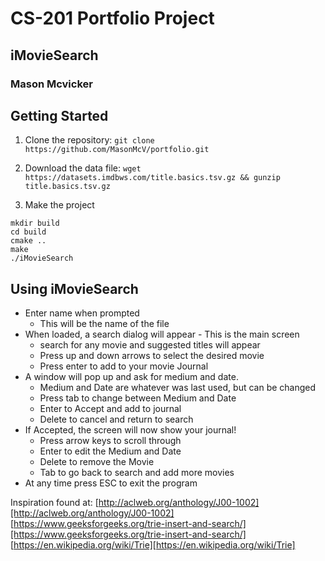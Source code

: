 # CS-201 Portfolio Project
## iMovieSearch
### Mason Mcvicker

## Getting Started
1. Clone the repository: `git clone https://github.com/MasonMcV/portfolio.git`

1. Download the data file: `wget https://datasets.imdbws.com/title.basics.tsv.gz && gunzip title.basics.tsv.gz`

1. Make the project
```
mkdir build
cd build
cmake ..
make
./iMovieSearch
```
## Using iMovieSearch
* Enter name when prompted
    * This will be the name of the file
* When loaded, a search dialog will appear - This is the main screen
    * search for any movie and suggested titles will appear
    * Press up and down arrows to select the desired movie
    * Press enter to add to your movie Journal
* A window will pop up and ask for medium and date.
    * Medium and Date are whatever was last used, but can be changed
    * Press tab to change between Medium and Date
    * Enter to Accept and add to journal
    * Delete to cancel and return to search
* If Accepted, the screen will now show your journal!
    * Press arrow keys to scroll through
    * Enter to edit the Medium and Date
    * Delete to remove the Movie
    * Tab to go back to search and add more movies
* At any time press ESC to exit the program

Inspiration found at:
[http://aclweb.org/anthology/J00-1002][http://aclweb.org/anthology/J00-1002]
[https://www.geeksforgeeks.org/trie-insert-and-search/][https://www.geeksforgeeks.org/trie-insert-and-search/]
[https://en.wikipedia.org/wiki/Trie][https://en.wikipedia.org/wiki/Trie]